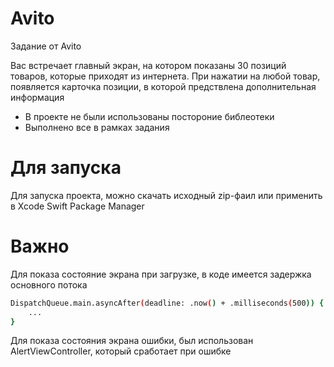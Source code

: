 # Avito

Задание от Avito

  Вас встречает главный экран, на котором показаны 30 позиций товаров, которые приходят из интернета. При нажатии на любой товар, появляется карточка позиции, в которой предствлена дополнительная информация

  - В проекте не были использованы постороние библеотеки
  - Выполнено все в рамках задания

# Для запуска
  Для запуска проекта, можно скачать исходный zip-фаил или применить в Xcode Swift Package Manager

# Важно 

  Для показа состояние экрана при загрузке, в коде имеется задержка основного потока
  
```sh
DispatchQueue.main.asyncAfter(deadline: .now() + .milliseconds(500)) {
    ...
}
```

  Для показа состояния экрана ошибки, был использован AlertViewController, который сработает при ошибке
